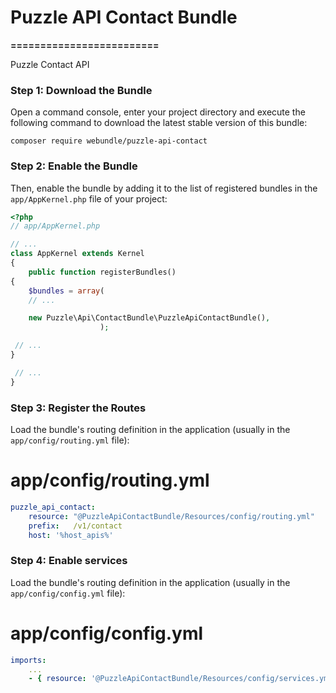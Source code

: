 # Puzzle API Contact Bundle
**=========================**

Puzzle Contact API

### Step 1: Download the Bundle

Open a command console, enter your project directory and execute the following command to download the latest stable version of this bundle:

`composer require webundle/puzzle-api-contact`

### Step 2: Enable the Bundle

Then, enable the bundle by adding it to the list of registered bundles in the `app/AppKernel.php` file of your project:

```php
<?php
// app/AppKernel.php

// ...
class AppKernel extends Kernel
{
    public function registerBundles()
{
    $bundles = array(
    // ...

    new Puzzle\Api\ContactBundle\PuzzleApiContactBundle(),
                    );

 // ...
}

 // ...
}
```

### Step 3: Register the Routes

Load the bundle's routing definition in the application (usually in the `app/config/routing.yml` file):

# app/config/routing.yml
```yaml
puzzle_api_contact:
    resource: "@PuzzleApiContactBundle/Resources/config/routing.yml"
    prefix:   /v1/contact
    host: '%host_apis%'
```

### Step 4: Enable services

Load the bundle's routing definition in the application (usually in the `app/config/config.yml` file):

# app/config/config.yml
```yaml
imports:
    ...
    - { resource: '@PuzzleApiContactBundle/Resources/config/services.yml' }
```
